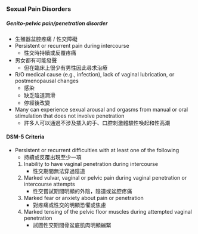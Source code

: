 ### Sexual Pain Disorders
##### Genito-pelvic pain/penetration disorder
- 生殖器盆腔疼痛 / 性交障礙
- Persistent or recurrent pain during intercourse
	- 性交時持續或反覆疼痛
- 男女都有可能發聲
	- 但在臨床上很少有男性因此尋求治療
- R/O medical cause (e.g., infection), lack of vaginal lubrication, or postmenopausal changes
	- 感染
	- 缺乏陰道潤滑
	- 停經後改變
- Many can experience sexual arousal and orgasms from manual or oral stimulation that does not involve penetration
	- 許多人可以通過不涉及插入的手、口腔刺激體驗性喚起和性高潮
#### DSM-5 Criteria
- Persistent or recurrent difficulties with at least one of the following
	- 持續或反覆出現至少一項
	1. Inability to have vaginal penetration during intercourse
		- 性交期間無法穿過陰道
	2. Marked vulvar, vaginal or pelvic pain during vaginal penetration or intercourse attempts
		- 性交嘗試期間明顯的外陰，陰道或盆腔疼痛
	3. Marked fear or anxiety about pain or penetration
		- 對疼痛或性交的明顯恐懼或焦慮
	4. Marked tensing of the pelvic floor muscles during attempted vaginal penetration
		- 試圖性交期間骨盆底肌肉明顯繃緊

